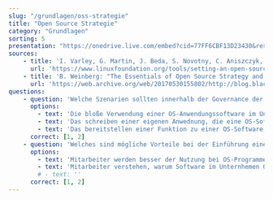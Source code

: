 ```yaml
---
slug: "/grundlagen/oss-strategie"
title: "Open Source Strategie"
category: "Grundlagen"
sorting: 5
presentation: "https://onedrive.live.com/embed?cid=77FF6CBF13D23430&resid=77FF6CBF13D23430%21108889&authkey=AFGyc9RVejMyY6k&em=2&wdAr=1.7777777777777777"
sources:
    - title: 'I. Varley, G. Martin, J. Beda, S. Novotny, C. Aniszczyk, L. Faraone, J. Jagielski: "Setting an Open Source Strategy", aufgerufen am 06.05.2022'
      url: 'https://www.linuxfoundation.org/tools/setting-an-open-source-strategy/'
    - title: 'B. Weinberg: "The Essentials of Open Source Strategy and Governance", aufgerufen am 06.05.2022'
      url: 'https://web.archive.org/web/20170530155802/http://blog.blackducksoftware.com/the-essentials-of-open-source-strategy-and-governance/'
questions:
    - question: 'Welche Szenarien sollten innerhalb der Governance der Open-Source-Strategie berücksichtigt werden?'
      options: 
        - text: 'Die bloße Verwendung einer OS-Anwendungssoftware im Unternehmen'
        - text: 'Das schreiben einer eigenen Anwednung, die eine OS-Softwarekomponente enthält'
        - text: 'Das bereitstellen einer Funktion zu einer OS-Software, die im Unternhemen genutzt wird'
      correct: [1, 2]
    - question: 'Welches sind mögliche Vorteile bei der Einführung einer IT-Stragetie im Unternehmen?'
      options: 
        - text: 'Mitarbeiter werden besser der Nutzung bei OS-Programmen, wie Open Office, unterstützt'
        - text: 'Mitarbeiter verstehen, warum Software im Unternhemen Open Source entwickelt werden soll'
        # - text: ''
      correct: [1, 2]
---
```


